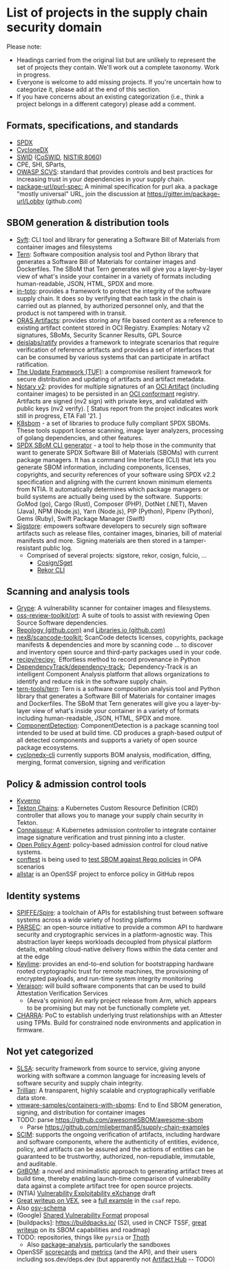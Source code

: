 # List of projects in the supply chain security domain

Please note:

* Headings carried from the original list but are unlikely to represent the set of projects they contain. We'll work out a complete taxonomy. Work in progress.
* Everyone is welcome to add missing projects. If you're uncertain how to categorize it, please add at the end of this section.
* If you have concerns about an existing categorization (i.e., think a project belongs in a different category) please add a comment.

## Formats, specifications, and standards

* [SPDX](https://spdx.dev/specifications/)
* [CycloneDX](https://github.com/CycloneDX/)
* [SWID](https://standards.iso.org/iso-iec/19770/-2/2015-current/schema.xsd) ([CoSWID](https://www.ietf.org/archive/id/draft-ietf-sacm-coswid-18.html), [NISTIR 8060](https://doi.org/10.6028/NIST.IR.8060))
* CPE, SHI, SParts,
* [OWASP SCVS](https://owasp.org/www-project-software-component-verification-standard/): standard that provides controls and best practices for increasing trust in your dependencies in your supply chain.
* [package-url/purl-spec:](https://github.com/package-url/purl-spec) A minimal specification for purl aka. a package "mostly universal" URL, join the discussion at <https://gitter.im/package-url/Lobby> (github.com)

## SBOM generation & distribution tools

* [Syft](https://github.com/anchore/syft): CLI tool and library for generating a Software Bill of Materials from container images and filesystems
* [Tern](https://github.com/tern-tools/tern): Software composition analysis tool and Python library that generates a Software Bill of Materials for container images and Dockerfiles. The SBoM that Tern generates will give you a layer-by-layer view of what's inside your container in a variety of formats including human-readable, JSON, HTML, SPDX and more.
* [in-toto](https://in-toto.io/): provides a framework to protect the integrity of the software supply chain. It does so by verifying that each task in the chain is carried out as planned, by authorized personnel only, and that the product is not tampered with in transit.
* [ORAS Artifacts](https://github.com/oras-project/artifacts-spec/): provides storing any file based content as a reference to existing artifact content stored in OCI Registry. Examples: Notary v2 signatures, SBoMs, Security Scanner Results, GPL Source
* [deislabs/ratify](https://github.com/deislabs/ratify) provides a framework to integrate scenarios that require verification of reference artifacts and provides a set of interfaces that can be consumed by various systems that can participate in artifact ratification.
* [The Update Framework (TUF)](https://theupdateframework.io/): a compromise resilient framework for secure distribution and updating of artifacts and artifact metadata.
* [Notary v2](https://github.com/notaryproject/notaryproject#notary-v2-overview): provides for multiple signatures of an [OCI Artifact](https://github.com/opencontainers/artifacts) (including container images) to be persisted in an [OCI conformant](https://github.com/opencontainers/oci-conformance) registry. Artifacts are signed (nv2 sign) with private keys, and validated with public keys (nv2 verify). [ Status report from the project indicates work still in progress, ETA Fall '21\. ]
* [K8sbom](https://github.com/kubernetes/release/blob/master/docs/bom/create-a-bill-of-materials.md) - a set of libraries to produce fully compliant SPDX SBOMs. These tools support license scanning, image layer analyzers, processing of golang dependencies, and other features.
* [SPDX SBoM CLI generator](https://github.com/spdx/spdx-sbom-generator) - a tool to help those in the community that want to generate SPDX Software Bill of Materials (SBOMs) with current package managers. It has a command line Interface (CLI) that lets you generate SBOM information, including components, licenses, copyrights, and security references of your software using SPDX v2.2 specification and aligning with the current known minimum elements from NTIA. It automatically determines which package managers or build systems are actually being used by the software.  Supports: GoMod (go), Cargo (Rust), Composer (PHP), DotNet (.NET), Maven (Java), NPM (Node.js), Yarn (Node.js), PIP (Python), Pipenv (Python), Gems (Ruby), Swift Package Manager (Swift)
* [Sigstore](https://sigstore.dev/what_is_sigstore/): empowers software developers to securely sign software artifacts such as release files, container images, binaries, bill of material manifests and more. Signing materials are then stored in a tamper-resistant public log.
  * Comprised of several projects: sigstore, rekor, cosign, fulcio, ...
    * [Cosign/Sget](https://github.com/sigstore/cosign)
    * [Rekor CLI](https://github.com/sigstore/rekor)

## Scanning and analysis tools

* [Grype](https://github.com/anchore/grype): A vulnerability scanner for container images and filesystems.
* [oss-review-toolkit/ort](https://github.com/oss-review-toolkit/ort): A suite of tools to assist with reviewing Open Source Software dependencies.
* [Repology (github.com)](https://github.com/repology) and [Libraries.io (github.com)](https://github.com/librariesio)
* [nexB/scancode-toolkit:](https://github.com/nexB/scancode-toolkit) ScanCode detects licenses, copyrights, package manifests & dependencies and more by scanning code ... to discover and inventory open source and third-party packages used in your code.
* [recipy/recipy:](https://github.com/recipy/recipy)  Effortless method to record provenance in Python
* [DependencyTrack/dependency-track:](https://github.com/DependencyTrack/dependency-track)  Dependency-Track is an intelligent Component Analysis platform that allows organizations to identify and reduce risk in the software supply chain.
* [tern-tools/tern](https://github.com/tern-tools/tern): Tern is a software composition analysis tool and Python library that generates a Software Bill of Materials for container images and Dockerfiles. The SBoM that Tern generates will give you a layer-by-layer view of what's inside your container in a variety of formats including human-readable, JSON, HTML, SPDX and more.
* [ComponentDetection](https://github.com/microsoft/component-detection): ComponentDetection is a package scanning tool intended to be used at build time. CD produces a graph-based output of all detected components and supports a variety of open source package ecosystems.
* [cyclonedx-cli](https://github.com/CycloneDX/cyclonedx-cli) currently supports BOM analysis, modification, diffing, merging, format conversion, signing and verification

## Policy & admission control tools

* [Kyverno](https://kyverno.io/)
* [Tekton Chains](https://github.com/tektoncd/chains): a Kubernetes Custom Resource Definition (CRD) controller that allows you to manage your supply chain security in Tekton.
* [Connaisseur](https://sse-secure-systems.github.io/connaisseur/v2.0.0/): A Kubernetes admission controller to integrate container image signature verification and trust pinning into a cluster.
* [Open Policy Agent](https://www.openpolicyagent.org/): policy-based admission control for cloud native systems.
* [conftest](https://github.com/open-policy-agent/conftest) is being used to [test SBOM against Rego policies](https://twitter.com/developerguyba/status/1466006915054542850?s=12) in OPA scenarios
* [allstar](https://github.com/ossf/allstar) is an OpenSSF project to enforce policy in GitHub repos

## Identity systems

* [SPIFFE/Spire](https://github.com/spiffe/spire): a toolchain of APIs for establishing trust between software systems across a wide variety of hosting platforms
* [PARSEC](https://github.com/parallaxsecond/parsec): an open-source initiative to provide a common API to hardware security and cryptographic services in a platform-agnostic way. This abstraction layer keeps workloads decoupled from physical platform details, enabling cloud-native delivery flows within the data center and at the edge
* [Keylime](https://github.com/keylime/keylime): provides an end-to-end solution for bootstrapping hardware rooted cryptographic trust for remote machines, the provisioning of encrypted payloads, and run-time system integrity monitoring
* [Veraison](https://github.com/veraison/veraison): will build software components that can be used to build Attestation Verification Services
  * (Aeva's opinion) An early project release from Arm, which appears to be promising but may not be functionally complete yet.
* [CHARRA](https://github.com/Fraunhofer-SIT/charra): PoC to establish underlying trust relationships with an Attester using TPMs. Build for constrained node environments and application in firmware.

## Not yet categorized

* [SLSA](https://github.com/slsa-framework/slsa): security framework from source to service, giving anyone working with software a common language for increasing levels of software security and supply chain integrity.
* [Trillian](https://github.com/google/trillian): A transparent, highly scalable and cryptographically verifiable data store.
* [vmware-samples/containers-with-sboms](https://github.com/vmware-samples/containers-with-sboms): End to End SBOM generation, signing, and distribution for container images
* TODO: parse <https://github.com/awesomeSBOM/awesome-sbom>
  * Parse <https://github.com/mlieberman85/supply-chain-examples>
* [SCIM](https://github.com/microsoft/scim): supports the ongoing verification of artifacts, including hardware and software components, where the authenticity of entities, evidence, policy, and artifacts can be assured and the actions of entities can be guaranteed to be trustworthy, authorized, non-repudiable, immutable, and auditable.
* [GitBOM](https://hackmd.io/@aeva/draft-gitbom-spec): a novel and minimalistic approach to generating artifact trees at build time, thereby enabling launch-time comparison of vulnerability data against a complete artifact tree for open source projects.
* (NTIA) [Vulnerability Exploitability eXchange](https://docs.google.com/document/d/1sylBGNooKtf220RHQn1I8pZRmqXZQADDQ_TOABrKTpA/edit#heading=h.ss425olznxo) draft
* [Great writeup on VEX](https://zt.dev/posts/what-is-vex/), see a [full example](https://github.com/oasis-tcs/csaf/blob/master/csaf_2.0/examples/csaf/CVE-2018-0171-modified.json) in the `csaf` repo.
* Also [osv-schema](https://github.com/ossf/osv-schema)
* (Google) [Shared Vulnerability Format](https://docs.google.com/document/d/1sylBGNooKtf220RHQn1I8pZRmqXZQADDQ_TOABrKTpA/edit#heading=h.ss425olznxo) proposal
* [buildpacks]: <https://buildpacks.io/> (S2I, used in CNCF TSSF, [great writeup](https://zt.dev/posts/buildpacks-sbom-opportunities/) on its SBOM capabilities and roadmap)
* TODO: repositories, things like `pyrsia` or [Thoth](https://developers.redhat.com/articles/2021/12/21/prevent-python-dependency-confusion-attacks-thoth#dependency_management_in_python)
  * Also [package-analysis](https://github.com/ossf/package-analysis), particularly the sandboxes
* OpenSSF [scorecards](https://github.com/ossf/scorecard) and [metrics](https://metrics.openssf.org/) (and the API), and their users including sos.dev/deps.dev (but apparently not [Artifact Hub](https://artifacthub.io/) -- TODO)
